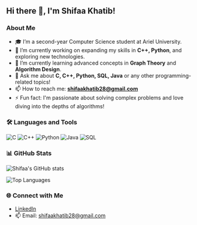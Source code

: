 ## Hi there 👋, I'm Shifaa Khatib!

### About Me
- 🎓 I’m a second-year Computer Science student at Ariel University.
- 🔭 I’m currently working on expanding my skills in **C++, Python**, and exploring new technologies.
- 🌱 I’m currently learning advanced concepts in **Graph Theory** and **Algorithm Design**.
- 💬 Ask me about **C, C++, Python, SQL, Java** or any other programming-related topics!
- 📫 How to reach me: **shifaakhatib28@gmail.com**
- ⚡ Fun fact: I'm passionate about solving complex problems and love diving into the depths of algorithms!

### 🛠️ Languages and Tools
![C](https://img.shields.io/badge/-C-A8B9CC?style=flat&logo=c&logoColor=white)
![C++](https://img.shields.io/badge/-C++-00599C?style=flat&logo=c%2B%2B&logoColor=white)
![Python](https://img.shields.io/badge/-Python-3776AB?style=flat&logo=python&logoColor=white)
![Java](https://img.shields.io/badge/-Java-007396?style=flat&logo=java&logoColor=white)
![SQL](https://img.shields.io/badge/-SQL-4479A1?style=flat&logo=postgresql&logoColor=white)

### 📊 GitHub Stats
![Shifaa's GitHub stats](https://github-readme-stats.vercel.app/api?username=YourUsername&show_icons=true&theme=radical)

![Top Languages](https://github-readme-stats.vercel.app/api/top-langs/?username=YourUsername&layout=compact&theme=radical)


### 🌐 Connect with Me
- [LinkedIn](https://www.linkedin.com/in/shifaakhatib)
- 📫 Email: [shifaakhatib28@gmail.com](mailto:shifaakhatib28@gmail.com)


